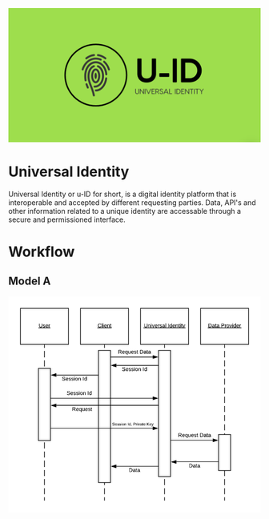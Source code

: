 ![logo](https://raw.githubusercontent.com/chriswoodle/universal-identity/master/graphics/logo.png)

# Universal Identity

Universal Identity or u-ID for short, is a digital identity platform that is interoperable and accepted by different requesting parties. Data, API's and other information related to a unique identity are accessable through a secure and permissioned interface.

# Workflow

## Model A
![model a](https://raw.githubusercontent.com/chriswoodle/universal-identity/master/graphics/generic-ssd.png)

